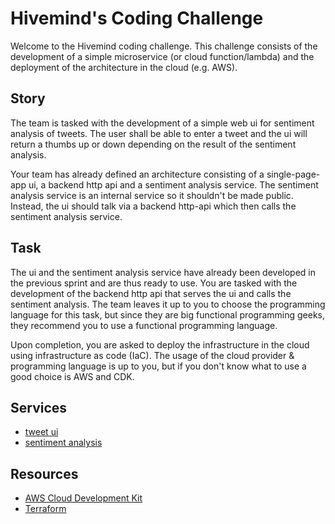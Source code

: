 # Hivemind's Coding Challenge

Welcome to the Hivemind coding challenge. This challenge consists of the development of a simple microservice (or cloud function/lambda) and the deployment of the architecture in the cloud (e.g. AWS).

## Story

The team is tasked with the development of a simple web ui for sentiment analysis of tweets. The user shall be able to enter a tweet and the ui will return a thumbs up or down depending on the result of the sentiment analysis. 

Your team has already defined an architecture consisting of a single-page-app ui, a backend http api and a sentiment analysis service. The sentiment analysis service is an internal service so it shouldn't be made public. Instead, the ui should talk via a backend http-api which then calls the sentiment analysis service.

## Task

The ui and the sentiment analysis service have already been developed in the previous sprint and are thus ready to use. You are tasked with the development of the backend http api that serves the ui and calls the sentiment analysis. The team leaves it up to you to choose the programming language for this task, but since they are big functional programming geeks, they recommend you to use a functional programming language.

Upon completion, you are asked to deploy the infrastructure in the cloud using infrastructure as code (IaC). The usage of the cloud provider & programming language is up to you, but if you don't know what to use a good choice is AWS and CDK.

## Services

* [tweet ui](./tweet-ui/README.md)
* [sentiment analysis](./sentiment-analysis/README.md)

## Resources

- [AWS Cloud Development Kit](https://aws.amazon.com/cdk/)
- [Terraform](https://www.terraform.io/)
